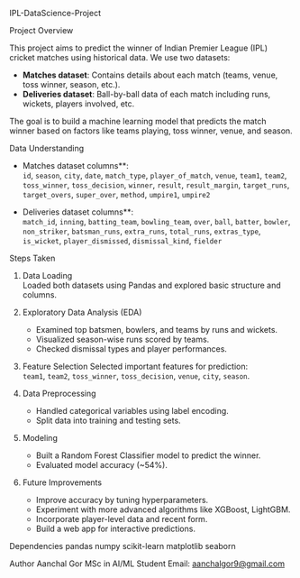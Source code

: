  IPL-DataScience-Project



 Project Overview

This project aims to predict the winner of Indian Premier League (IPL) cricket matches using historical data. We use two datasets:

- **Matches dataset**: Contains details about each match (teams, venue, toss winner, season, etc.).
- **Deliveries dataset**: Ball-by-ball data of each match including runs, wickets, players involved, etc.

The goal is to build a machine learning model that predicts the match winner based on factors like teams playing, toss winner, venue, and season.



Data Understanding

- Matches dataset columns**:  
  `id`, `season`, `city`, `date`, `match_type`, `player_of_match`, `venue`, `team1`, `team2`, `toss_winner`, `toss_decision`, `winner`, `result`, `result_margin`, `target_runs`, `target_overs`, `super_over`, `method`, `umpire1`, `umpire2`

- Deliveries dataset columns**:  
  `match_id`, `inning`, `batting_team`, `bowling_team`, `over`, `ball`, `batter`, `bowler`, `non_striker`, `batsman_runs`, `extra_runs`, `total_runs`, `extras_type`, `is_wicket`, `player_dismissed`, `dismissal_kind`, `fielder`



Steps Taken

1. Data Loading  
   Loaded both datasets using Pandas and explored basic structure and columns.

2. Exploratory Data Analysis (EDA)  
   - Examined top batsmen, bowlers, and teams by runs and wickets.  
   - Visualized season-wise runs scored by teams.  
   - Checked dismissal types and player performances.

3. Feature Selection
   Selected important features for prediction:  
   `team1`, `team2`, `toss_winner`, `toss_decision`, `venue`, `city`, `season`.

4. Data Preprocessing  
   - Handled categorical variables using label encoding.  
   - Split data into training and testing sets.

5. Modeling  
   - Built a Random Forest Classifier model to predict the winner.  
   - Evaluated model accuracy (~54%).

6. Future Improvements  
   - Improve accuracy by tuning hyperparameters.  
   - Experiment with more advanced algorithms like XGBoost, LightGBM.  
   - Incorporate player-level data and recent form.  
   - Build a web app for interactive predictions.



Dependencies
pandas
numpy
scikit-learn
matplotlib
seaborn

Author
Aanchal Gor
MSc in AI/ML Student
Email: aanchalgor9@gmail.com
